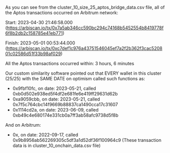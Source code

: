 As you can see from the cluster_10_size_25_aptos_bridge_data.csv file, all of the Aptos transactions occurred on Arbitrum network:

Start: 2023-04-30 21:46:58.000 (https://arbiscan.io/tx/0x7a5ab346cc590bc294c74168b5452554b8419778f6f8b2db2c158785e41eb771)

Finish: 2023-05-01 00:53:44.000 (https://arbiscan.io/tx/0xc7def1c976a43751546045ef7a2f2b362f3cac520801c02586d51f33b98af029)

All the Aptos transactions occurred within: 3 hours, 6 minutes

Our custom similarity software pointed out that EVERY wallet in this cluster (25/25) with the SAME DATE on optimism called such functions as:

- 0x9fbf10fc, on date: 2023-05-21, called 0xb0d502e938ed5f4df2e681fe6e419ff29631d62b
- 0xa9059cbb, on date: 2023-05-21, called 0x7f5c764cbc14f9669b88837ca1490cca17c31607
- 0x1114cd2a, on date: 2023-06-09, called 0xb49c4e680174e331cb0a7ff3ab58afc9738d5f8b

And on Arbitrum:

- 0x, on date: 2022-09-17, called 0x9b8956ab562269305c5df3a1d52df36f100964c9
(These transaction data is in cluster_10_onchain_data.csv file)
